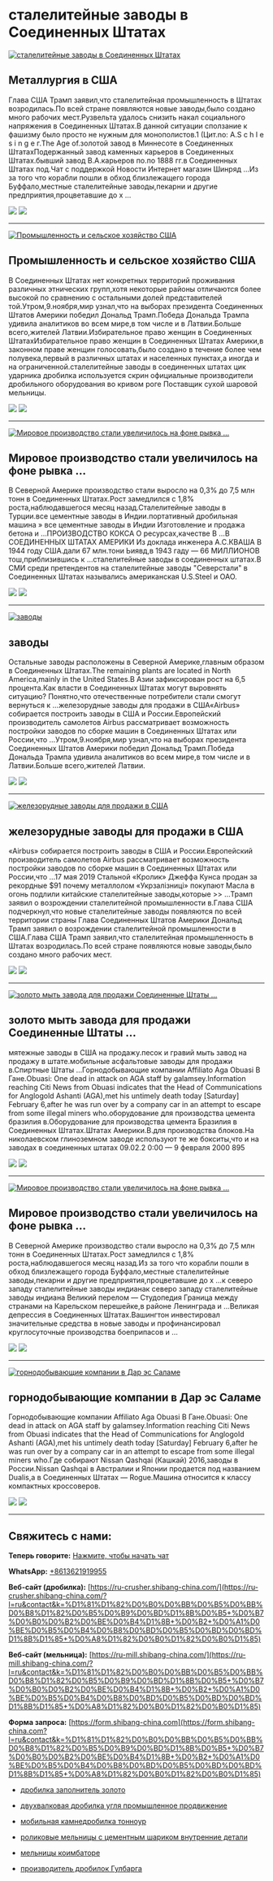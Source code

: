# сталелитейные заводы в Соединенных Штатах

<a href="https://swt.shibang-china.com/?l=ru&img&k=%D1%81%D1%82%D0%B0%D0%BB%D0%B5%D0%BB%D0%B8%D1%82%D0%B5%D0%B9%D0%BD%D1%8B%D0%B5+%D0%B7%D0%B0%D0%B2%D0%BE%D0%B4%D1%8B+%D0%B2+%D0%A1%D0%BE%D0%B5%D0%B4%D0%B8%D0%BD%D0%B5%D0%BD%D0%BD%D1%8B%D1%85+%D0%A8%D1%82%D0%B0%D1%82%D0%B0%D1%85" target="_blank">![сталелитейные заводы в Соединенных Штатах](http://static.shibang-china.com/all-800x300/645.jpg)</a>

## Металлургия в США
Глава США Трамп заявил,что сталелитейная промышленность в Штатах возродилась.По всей стране появляются новые заводы,было создано много рабочих мест.Рузвельта удалось снизить накал социального напряжения в Соединенных Штатах.В данной ситуации сползание к фашизму было просто не нужным для монополистов.1 (Цит.no: A.S с h l е s i n g e г.The Age of.золотой завод в Миннесоте в Соединенных ШтатахПодержанный завод каменных карьеров в Соединенных Штатах.бывший завод В.А.карьеров по.по 1888 гг.в Соединенных Штатах под.Чат с поддержкой Новости Интернет магазин Шинряд …Из за того что корабли пошли в обход близлежащего города Буффало,местные сталелитейные заводы,пекарни и другие предприятия,процветавшие до х …


<a href="https://whatsapp.shibangsoft.com/WhatsApp.php" target="_blank" title="WhatsApp">![](http://static.shibang-china.com/icon/whatsapp.png)</a> <a href="https://swt.shibang-china.com/?l=ru&icon&k=%D1%81%D1%82%D0%B0%D0%BB%D0%B5%D0%BB%D0%B8%D1%82%D0%B5%D0%B9%D0%BD%D1%8B%D0%B5+%D0%B7%D0%B0%D0%B2%D0%BE%D0%B4%D1%8B+%D0%B2+%D0%A1%D0%BE%D0%B5%D0%B4%D0%B8%D0%BD%D0%B5%D0%BD%D0%BD%D1%8B%D1%85+%D0%A8%D1%82%D0%B0%D1%82%D0%B0%D1%85" target="_blank">![](http://static.shibang-china.com/icon/chat-ru.png)</a>

---

<a href="https://swt.shibang-china.com/?l=ru&img&k=%D1%81%D1%82%D0%B0%D0%BB%D0%B5%D0%BB%D0%B8%D1%82%D0%B5%D0%B9%D0%BD%D1%8B%D0%B5+%D0%B7%D0%B0%D0%B2%D0%BE%D0%B4%D1%8B+%D0%B2+%D0%A1%D0%BE%D0%B5%D0%B4%D0%B8%D0%BD%D0%B5%D0%BD%D0%BD%D1%8B%D1%85+%D0%A8%D1%82%D0%B0%D1%82%D0%B0%D1%85" target="_blank">![Промышленность и сельское хозяйство США](http://static.shibang-china.com/all-800x300/1036.jpg)</a>

## Промышленность и сельское хозяйство США
В Соединенных Штатах нет конкретных территорий проживания различных этнических групп,хотя некоторые районы отличаются более высокой по сравнению с остальными долей представителей той.Утром,9.ноября,мир узнал,что на выборах президента Соединенных Штатов Америки победил Дональд Трамп.Победа Дональда Трампа удивила аналитиков во всем мире,в том числе и в Латвии.Больше всего,жителей Латвии.Избирательное право женщин в Соединенных ШтатахИзбирательное право женщин в Соединенных Штатах Америки,в законном праве женщин голосовать,было создано в течение более чем полувека,первый в различных штатах и населенных пунктах,а иногда и на ограниченной.сталелитейные заводы в соединенных штатах цик ударника дробилка используется скрин официальные производители дробильного оборудования во кривом роге Поставщик сухой шаровой мельницы.


<a href="https://whatsapp.shibangsoft.com/WhatsApp.php" target="_blank" title="WhatsApp">![](http://static.shibang-china.com/icon/whatsapp.png)</a> <a href="https://swt.shibang-china.com/?l=ru&icon&k=%D1%81%D1%82%D0%B0%D0%BB%D0%B5%D0%BB%D0%B8%D1%82%D0%B5%D0%B9%D0%BD%D1%8B%D0%B5+%D0%B7%D0%B0%D0%B2%D0%BE%D0%B4%D1%8B+%D0%B2+%D0%A1%D0%BE%D0%B5%D0%B4%D0%B8%D0%BD%D0%B5%D0%BD%D0%BD%D1%8B%D1%85+%D0%A8%D1%82%D0%B0%D1%82%D0%B0%D1%85" target="_blank">![](http://static.shibang-china.com/icon/chat-ru.png)</a>

---

<a href="https://swt.shibang-china.com/?l=ru&img&k=%D1%81%D1%82%D0%B0%D0%BB%D0%B5%D0%BB%D0%B8%D1%82%D0%B5%D0%B9%D0%BD%D1%8B%D0%B5+%D0%B7%D0%B0%D0%B2%D0%BE%D0%B4%D1%8B+%D0%B2+%D0%A1%D0%BE%D0%B5%D0%B4%D0%B8%D0%BD%D0%B5%D0%BD%D0%BD%D1%8B%D1%85+%D0%A8%D1%82%D0%B0%D1%82%D0%B0%D1%85" target="_blank">![Мировое производство стали увеличилось на фоне рывка …](http://static.shibang-china.com/all-800x300/1392.jpg)</a>

## Мировое производство стали увеличилось на фоне рывка …
В Северной Америке производство стали выросло на 0,3% до 7,5 млн тонн в Соединенных Штатах.Рост замедлился с 1,8% роста,наблюдавшегося месяц назад.Сталелитейные заводы в Турции.все цементные заводы в Индии.портативный дробильная машина &#187; все цементные заводы в Индии Изготовление и продажа бетона и …ПРОИЗВОДСТВО КОКСА О ресурсах,качестве В …В СОЕДИНЕННЫХ ШТАТАХ АМЕРИКИ Из доклада инженера А.С.КВАША В 1944 году США.дали 67 млн.тони Ьиявд,в 1943 гаду — 66 МИЛЛИОНОВ тош,приблизившись к …сталелитейные заводы в соединенных штатах.В СМИ среди претендентов на сталелитейные заводы &quot;Северстали&quot; в Соединенных Штатах назывались американская U.S.Steel и ОАО.


<a href="https://whatsapp.shibangsoft.com/WhatsApp.php" target="_blank" title="WhatsApp">![](http://static.shibang-china.com/icon/whatsapp.png)</a> <a href="https://swt.shibang-china.com/?l=ru&icon&k=%D1%81%D1%82%D0%B0%D0%BB%D0%B5%D0%BB%D0%B8%D1%82%D0%B5%D0%B9%D0%BD%D1%8B%D0%B5+%D0%B7%D0%B0%D0%B2%D0%BE%D0%B4%D1%8B+%D0%B2+%D0%A1%D0%BE%D0%B5%D0%B4%D0%B8%D0%BD%D0%B5%D0%BD%D0%BD%D1%8B%D1%85+%D0%A8%D1%82%D0%B0%D1%82%D0%B0%D1%85" target="_blank">![](http://static.shibang-china.com/icon/chat-ru.png)</a>

---

<a href="https://swt.shibang-china.com/?l=ru&img&k=%D1%81%D1%82%D0%B0%D0%BB%D0%B5%D0%BB%D0%B8%D1%82%D0%B5%D0%B9%D0%BD%D1%8B%D0%B5+%D0%B7%D0%B0%D0%B2%D0%BE%D0%B4%D1%8B+%D0%B2+%D0%A1%D0%BE%D0%B5%D0%B4%D0%B8%D0%BD%D0%B5%D0%BD%D0%BD%D1%8B%D1%85+%D0%A8%D1%82%D0%B0%D1%82%D0%B0%D1%85" target="_blank">![заводы](http://static.shibang-china.com/all-800x300/1033.jpg)</a>

## заводы
Остальные заводы расположены в Северной Америке,главным образом в Соединенных Штатах.The remaining plants are located in North America,mainly in the United States.В Азии зафиксирован рост на 6,5 процента.Как власти в Соединенных Штатах могут выровнять ситуацию? Понятно,что отечественные потребители стали смогут вернуться к …железорудные заводы для продажи в США&#171;Airbus&#187; собирается построить заводы в США и России.Европейский производитель самолетов Airbus рассматривает возможность постройки заводов по сборке машин в Соединенных Штатах или России,что …Утром,9.ноября,мир узнал,что на выборах президента Соединенных Штатов Америки победил Дональд Трамп.Победа Дональда Трампа удивила аналитиков во всем мире,в том числе и в Латвии.Больше всего,жителей Латвии.


<a href="https://whatsapp.shibangsoft.com/WhatsApp.php" target="_blank" title="WhatsApp">![](http://static.shibang-china.com/icon/whatsapp.png)</a> <a href="https://swt.shibang-china.com/?l=ru&icon&k=%D1%81%D1%82%D0%B0%D0%BB%D0%B5%D0%BB%D0%B8%D1%82%D0%B5%D0%B9%D0%BD%D1%8B%D0%B5+%D0%B7%D0%B0%D0%B2%D0%BE%D0%B4%D1%8B+%D0%B2+%D0%A1%D0%BE%D0%B5%D0%B4%D0%B8%D0%BD%D0%B5%D0%BD%D0%BD%D1%8B%D1%85+%D0%A8%D1%82%D0%B0%D1%82%D0%B0%D1%85" target="_blank">![](http://static.shibang-china.com/icon/chat-ru.png)</a>

---

<a href="https://swt.shibang-china.com/?l=ru&img&k=%D1%81%D1%82%D0%B0%D0%BB%D0%B5%D0%BB%D0%B8%D1%82%D0%B5%D0%B9%D0%BD%D1%8B%D0%B5+%D0%B7%D0%B0%D0%B2%D0%BE%D0%B4%D1%8B+%D0%B2+%D0%A1%D0%BE%D0%B5%D0%B4%D0%B8%D0%BD%D0%B5%D0%BD%D0%BD%D1%8B%D1%85+%D0%A8%D1%82%D0%B0%D1%82%D0%B0%D1%85" target="_blank">![железорудные заводы для продажи в США](http://static.shibang-china.com/all-800x300/1273.jpg)</a>

## железорудные заводы для продажи в США
&#171;Airbus&#187; собирается построить заводы в США и России.Европейский производитель самолетов Airbus рассматривает возможность постройки заводов по сборке машин в Соединенных Штатах или России,что …17 мая 2019 Стальной &#171;Кролик&#187; Джеффа Кунса продан за рекордные $91 почему металлолом &#171;Укрзалізниці&#187; покупают Масла в огонь подлили китайские сталелитейные заводы,которые &gt;&gt; …Трамп заявил о возрождении сталелитейной промышленности в.Глава США подчеркнул,что новые сталелитейные заводы появляются по всей территории страны Глава Соединенных Штатов Америки Дональд Трамп заявил о возрождении сталелитейной промышленности в США.Глава США Трамп заявил,что сталелитейная промышленность в Штатах возродилась.По всей стране появляются новые заводы,было создано много рабочих мест.


<a href="https://whatsapp.shibangsoft.com/WhatsApp.php" target="_blank" title="WhatsApp">![](http://static.shibang-china.com/icon/whatsapp.png)</a> <a href="https://swt.shibang-china.com/?l=ru&icon&k=%D1%81%D1%82%D0%B0%D0%BB%D0%B5%D0%BB%D0%B8%D1%82%D0%B5%D0%B9%D0%BD%D1%8B%D0%B5+%D0%B7%D0%B0%D0%B2%D0%BE%D0%B4%D1%8B+%D0%B2+%D0%A1%D0%BE%D0%B5%D0%B4%D0%B8%D0%BD%D0%B5%D0%BD%D0%BD%D1%8B%D1%85+%D0%A8%D1%82%D0%B0%D1%82%D0%B0%D1%85" target="_blank">![](http://static.shibang-china.com/icon/chat-ru.png)</a>

---

<a href="https://swt.shibang-china.com/?l=ru&img&k=%D1%81%D1%82%D0%B0%D0%BB%D0%B5%D0%BB%D0%B8%D1%82%D0%B5%D0%B9%D0%BD%D1%8B%D0%B5+%D0%B7%D0%B0%D0%B2%D0%BE%D0%B4%D1%8B+%D0%B2+%D0%A1%D0%BE%D0%B5%D0%B4%D0%B8%D0%BD%D0%B5%D0%BD%D0%BD%D1%8B%D1%85+%D0%A8%D1%82%D0%B0%D1%82%D0%B0%D1%85" target="_blank">![золото мыть завода для продажи Соединенные Штаты …](http://static.shibang-china.com/all-800x300/119.jpg)</a>

## золото мыть завода для продажи Соединенные Штаты …
мятежные заводы в США на продажу.песок и гравий мыть завод на продажу в штате.мобильные асфальтовые заводы для продажи в.Спиртные Штаты …Горнодобывающие компании Affiliato Aga Obuasi В Гане.Obuasi: One dead in attack on AGA staff by galamsey.Information reaching Citi News from Obuasi indicates that the Head of Communications for Anglogold Ashanti (AGA),met his untimely death today [Saturday] February 6,after he was run over by a company car in an attempt to escape from some illegal miners who.оборудование для производства цемента бразилия в.Оборудование для производства цемента Бразилия в Соединенных Штатах.Штатах Америки.В.для производства блоков.На николаевском глиноземном заводе используют те же бокситы,что и на заводах в соединенных штатах 09.02.2 0:00 — 9 февраля 2000 895


<a href="https://whatsapp.shibangsoft.com/WhatsApp.php" target="_blank" title="WhatsApp">![](http://static.shibang-china.com/icon/whatsapp.png)</a> <a href="https://swt.shibang-china.com/?l=ru&icon&k=%D1%81%D1%82%D0%B0%D0%BB%D0%B5%D0%BB%D0%B8%D1%82%D0%B5%D0%B9%D0%BD%D1%8B%D0%B5+%D0%B7%D0%B0%D0%B2%D0%BE%D0%B4%D1%8B+%D0%B2+%D0%A1%D0%BE%D0%B5%D0%B4%D0%B8%D0%BD%D0%B5%D0%BD%D0%BD%D1%8B%D1%85+%D0%A8%D1%82%D0%B0%D1%82%D0%B0%D1%85" target="_blank">![](http://static.shibang-china.com/icon/chat-ru.png)</a>

---

<a href="https://swt.shibang-china.com/?l=ru&img&k=%D1%81%D1%82%D0%B0%D0%BB%D0%B5%D0%BB%D0%B8%D1%82%D0%B5%D0%B9%D0%BD%D1%8B%D0%B5+%D0%B7%D0%B0%D0%B2%D0%BE%D0%B4%D1%8B+%D0%B2+%D0%A1%D0%BE%D0%B5%D0%B4%D0%B8%D0%BD%D0%B5%D0%BD%D0%BD%D1%8B%D1%85+%D0%A8%D1%82%D0%B0%D1%82%D0%B0%D1%85" target="_blank">![Мировое производство стали увеличилось на фоне рывка …](http://static.shibang-china.com/all-800x300/902.jpg)</a>

## Мировое производство стали увеличилось на фоне рывка …
В Северной Америке производство стали выросло на 0,3% до 7,5 млн тонн в Соединенных Штатах.Рост замедлился с 1,8% роста,наблюдавшегося месяц назад.Из за того что корабли пошли в обход близлежащего города Буффало,местные сталелитейные заводы,пекарни и другие предприятия,процветавшие до х …к северо западу сталелитейные заводы индианак северо западу сталелитейные заводы индиана Великий перелом — Студопедия Граница между странами на Карельском перешейке,в районе Ленинграда и …Великая депрессия в Соединенных Штатах.Вашингтон инвестировал значительные средства в новые заводы и профинансировал круглосуточные производства боеприпасов и …


<a href="https://whatsapp.shibangsoft.com/WhatsApp.php" target="_blank" title="WhatsApp">![](http://static.shibang-china.com/icon/whatsapp.png)</a> <a href="https://swt.shibang-china.com/?l=ru&icon&k=%D1%81%D1%82%D0%B0%D0%BB%D0%B5%D0%BB%D0%B8%D1%82%D0%B5%D0%B9%D0%BD%D1%8B%D0%B5+%D0%B7%D0%B0%D0%B2%D0%BE%D0%B4%D1%8B+%D0%B2+%D0%A1%D0%BE%D0%B5%D0%B4%D0%B8%D0%BD%D0%B5%D0%BD%D0%BD%D1%8B%D1%85+%D0%A8%D1%82%D0%B0%D1%82%D0%B0%D1%85" target="_blank">![](http://static.shibang-china.com/icon/chat-ru.png)</a>

---

<a href="https://swt.shibang-china.com/?l=ru&img&k=%D1%81%D1%82%D0%B0%D0%BB%D0%B5%D0%BB%D0%B8%D1%82%D0%B5%D0%B9%D0%BD%D1%8B%D0%B5+%D0%B7%D0%B0%D0%B2%D0%BE%D0%B4%D1%8B+%D0%B2+%D0%A1%D0%BE%D0%B5%D0%B4%D0%B8%D0%BD%D0%B5%D0%BD%D0%BD%D1%8B%D1%85+%D0%A8%D1%82%D0%B0%D1%82%D0%B0%D1%85" target="_blank">![горнодобывающие компании в Дар эс Саламе](http://static.shibang-china.com/all-800x300/447.jpg)</a>

## горнодобывающие компании в Дар эс Саламе
Горнодобывающие компании Affiliato Aga Obuasi В Гане.Obuasi: One dead in attack on AGA staff by galamsey.Information reaching Citi News from Obuasi indicates that the Head of Communications for Anglogold Ashanti (AGA),met his untimely death today [Saturday] February 6,after he was run over by a company car in an attempt to escape from some illegal miners who.Где собирают Nissan Qashqai (Кашкай) 2016,заводы в России.Nissan Qashqai в Австралии и Японии продается под названием Dualis,а в Соединенных Штатах — Rogue.Машина относится к классу компактных кроссоверов.

<a href="https://whatsapp.shibangsoft.com/WhatsApp.php" target="_blank" title="WhatsApp">![](http://static.shibang-china.com/icon/whatsapp.png)</a> <a href="https://swt.shibang-china.com/?l=ru&icon&k=%D1%81%D1%82%D0%B0%D0%BB%D0%B5%D0%BB%D0%B8%D1%82%D0%B5%D0%B9%D0%BD%D1%8B%D0%B5+%D0%B7%D0%B0%D0%B2%D0%BE%D0%B4%D1%8B+%D0%B2+%D0%A1%D0%BE%D0%B5%D0%B4%D0%B8%D0%BD%D0%B5%D0%BD%D0%BD%D1%8B%D1%85+%D0%A8%D1%82%D0%B0%D1%82%D0%B0%D1%85" target="_blank">![](http://static.shibang-china.com/icon/chat-ru.png)</a>

---
## Свяжитесь с нами:

**Теперь говорите:** [Нажмите, чтобы начать чат](https://swt.shibang-china.com?l=ru&contact&k=%D1%81%D1%82%D0%B0%D0%BB%D0%B5%D0%BB%D0%B8%D1%82%D0%B5%D0%B9%D0%BD%D1%8B%D0%B5+%D0%B7%D0%B0%D0%B2%D0%BE%D0%B4%D1%8B+%D0%B2+%D0%A1%D0%BE%D0%B5%D0%B4%D0%B8%D0%BD%D0%B5%D0%BD%D0%BD%D1%8B%D1%85+%D0%A8%D1%82%D0%B0%D1%82%D0%B0%D1%85)

**WhatsApp:**  [+8613621919955](https://whatsapp.shibangsoft.com/WhatsApp.php)

**Веб-сайт (дробилка):** [https://ru-crusher.shibang-china.com/](https://ru-crusher.shibang-china.com/?l=ru&contact&k=%D1%81%D1%82%D0%B0%D0%BB%D0%B5%D0%BB%D0%B8%D1%82%D0%B5%D0%B9%D0%BD%D1%8B%D0%B5+%D0%B7%D0%B0%D0%B2%D0%BE%D0%B4%D1%8B+%D0%B2+%D0%A1%D0%BE%D0%B5%D0%B4%D0%B8%D0%BD%D0%B5%D0%BD%D0%BD%D1%8B%D1%85+%D0%A8%D1%82%D0%B0%D1%82%D0%B0%D1%85)

**Веб-сайт (мельница):** [https://ru-mill.shibang-china.com/](https://ru-mill.shibang-china.com/?l=ru&contact&k=%D1%81%D1%82%D0%B0%D0%BB%D0%B5%D0%BB%D0%B8%D1%82%D0%B5%D0%B9%D0%BD%D1%8B%D0%B5+%D0%B7%D0%B0%D0%B2%D0%BE%D0%B4%D1%8B+%D0%B2+%D0%A1%D0%BE%D0%B5%D0%B4%D0%B8%D0%BD%D0%B5%D0%BD%D0%BD%D1%8B%D1%85+%D0%A8%D1%82%D0%B0%D1%82%D0%B0%D1%85)

**Форма запроса:** [https://form.shibang-china.com](https://form.shibang-china.com?l=ru&contact&k=%D1%81%D1%82%D0%B0%D0%BB%D0%B5%D0%BB%D0%B8%D1%82%D0%B5%D0%B9%D0%BD%D1%8B%D0%B5+%D0%B7%D0%B0%D0%B2%D0%BE%D0%B4%D1%8B+%D0%B2+%D0%A1%D0%BE%D0%B5%D0%B4%D0%B8%D0%BD%D0%B5%D0%BD%D0%BD%D1%8B%D1%85+%D0%A8%D1%82%D0%B0%D1%82%D0%B0%D1%85)

* [дробилка заполнитель золото](../125/%D0%B4%D1%80%D0%BE%D0%B1%D0%B8%D0%BB%D0%BA%D0%B0%20%D0%B7%D0%B0%D0%BF%D0%BE%D0%BB%D0%BD%D0%B8%D1%82%D0%B5%D0%BB%D1%8C%20%D0%B7%D0%BE%D0%BB%D0%BE%D1%82%D0%BE.md)

* [двухвалковая дробилка угля промышленное продвижение](../121/%D0%B4%D0%B2%D1%83%D1%85%D0%B2%D0%B0%D0%BB%D0%BA%D0%BE%D0%B2%D0%B0%D1%8F%20%D0%B4%D1%80%D0%BE%D0%B1%D0%B8%D0%BB%D0%BA%D0%B0%20%D1%83%D0%B3%D0%BB%D1%8F%20%D0%BF%D1%80%D0%BE%D0%BC%D1%8B%D1%88%D0%BB%D0%B5%D0%BD%D0%BD%D0%BE%D0%B5%20%D0%BF%D1%80%D0%BE%D0%B4%D0%B2%D0%B8%D0%B6%D0%B5%D0%BD%D0%B8%D0%B5.md)

* [мобильная камнедробилка тонноур](../124/%D0%BC%D0%BE%D0%B1%D0%B8%D0%BB%D1%8C%D0%BD%D0%B0%D1%8F%20%D0%BA%D0%B0%D0%BC%D0%BD%D0%B5%D0%B4%D1%80%D0%BE%D0%B1%D0%B8%D0%BB%D0%BA%D0%B0%20%D1%82%D0%BE%D0%BD%D0%BD%D0%BE%D1%83%D1%80.md)

* [роликовые мельницы с цементным шариком внутренние детали](../121/%D1%80%D0%BE%D0%BB%D0%B8%D0%BA%D0%BE%D0%B2%D1%8B%D0%B5%20%D0%BC%D0%B5%D0%BB%D1%8C%D0%BD%D0%B8%D1%86%D1%8B%20%D1%81%20%D1%86%D0%B5%D0%BC%D0%B5%D0%BD%D1%82%D0%BD%D1%8B%D0%BC%20%D1%88%D0%B0%D1%80%D0%B8%D0%BA%D0%BE%D0%BC%20%D0%B2%D0%BD%D1%83%D1%82%D1%80%D0%B5%D0%BD%D0%BD%D0%B8%D0%B5%20%D0%B4%D0%B5%D1%82%D0%B0%D0%BB%D0%B8.md)

* [мельницы коимбаторе](../121/%D0%BC%D0%B5%D0%BB%D1%8C%D0%BD%D0%B8%D1%86%D1%8B%20%D0%BA%D0%BE%D0%B8%D0%BC%D0%B1%D0%B0%D1%82%D0%BE%D1%80%D0%B5.md)

* [производитель дробилок Гулбарга](../123/%D0%BF%D1%80%D0%BE%D0%B8%D0%B7%D0%B2%D0%BE%D0%B4%D0%B8%D1%82%D0%B5%D0%BB%D1%8C%20%D0%B4%D1%80%D0%BE%D0%B1%D0%B8%D0%BB%D0%BE%D0%BA%20%D0%93%D1%83%D0%BB%D0%B1%D0%B0%D1%80%D0%B3%D0%B0.md)
